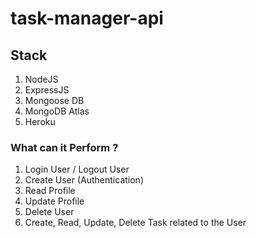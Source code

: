 # task-manager-api

## Stack

1. NodeJS
2. ExpressJS
3. Mongoose DB
4. MongoDB Atlas
5. Heroku

### What can it Perform ?

1. Login User / Logout User
2. Create User (Authentication)
3. Read Profile 
4. Update Profile 
5. Delete User
6. Create, Read, Update, Delete Task related to the User
